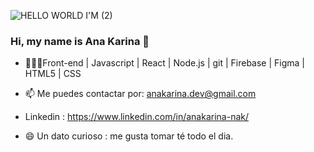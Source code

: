 ![HELLO WORLD I'M (2)](https://user-images.githubusercontent.com/91761048/172445971-5b89c0f2-01b5-4284-a848-be4eee707d69.png)


### Hi, my name is Ana Karina 👋



- 🌱👩‍💻Front-end | Javascript | React | Node.js | git | Firebase | Figma | HTML5 | CSS

- 📫 Me puedes contactar por: anakarina.dev@gmail.com

-  Linkedin : https://www.linkedin.com/in/anakarina-nak/ 

- 😄 Un dato curioso : me gusta tomar té todo el dia.





